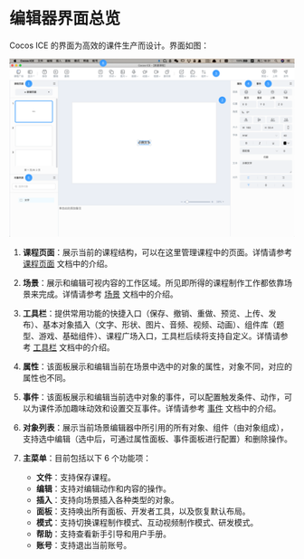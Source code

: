 # 编辑器界面总览

Cocos ICE 的界面为高效的课件生产而设计。界面如图：

 ![课程制作模式](img/Curriculum.png)

1. **课程页面**：展示当前的课程结构，可以在这里管理课程中的页面。详情请参考 [课程页面](../../page/index.md) 文档中的介绍。

2. **场景**：展示和编辑可视内容的工作区域。所见即所得的课程制作工作都依靠场景来完成。详情请参考 [场景](../../scene/index.md) 文档中的介绍。

3. **工具栏**：提供常用功能的快捷入口（保存、撤销、重做、预览、上传、发布）、基本对象插入（文字、形状、图片、音频、视频、动画）、组件库（题型、游戏、基础组件）、课程广场入口，工具栏后续将支持自定义。详情请参考 [工具栏](../../tools/index.md) 文档中的介绍。

4. **属性**：该面板展示和编辑当前在场景中选中的对象的属性，对象不同，对应的属性也不同。

5. **事件**：该面板展示和编辑当前选中对象的事件，可以配置触发条件、动作，可以为课件添加趣味动效和设置交互事件。详情请参考 [事件](../../event/index.md) 文档中的介绍。

6. **对象列表**：展示当前场景编辑器中所引用的所有对象、组件（由对象组成），支持选中编辑（选中后，可通过属性面板、事件面板进行配置）和删除操作。

7. **主菜单**：目前包括以下 6 个功能项：

    - **文件**：支持保存课程。
    - **编辑**：支持对编辑动作和内容的操作。
    - **插入**：支持向场景插入各种类型的对象。
    - **面板**：支持唤出所有面板、开发者工具，以及恢复默认布局。
    - **模式**：支持切换课程制作模式、互动视频制作模式、研发模式。
    - **帮助**：支持查看新手引导和用户手册。
    - **账号**：支持退出当前账号。

